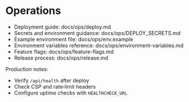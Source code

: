 # Operations

- Deployment guide: docs/ops/deploy.md
- Secrets and environment guidance: docs/ops/DEPLOY_SECRETS.md
- Example environment file: docs/ops/env.example
- Environment variables reference: docs/ops/environment-variables.md
- Feature flags: docs/ops/feature-flags.md
- Release process: docs/ops/release.md

Production notes:

- Verify `/api/health` after deploy
- Check CSP and rate‑limit headers
- Configure uptime checks with `HEALTHCHECK_URL`

